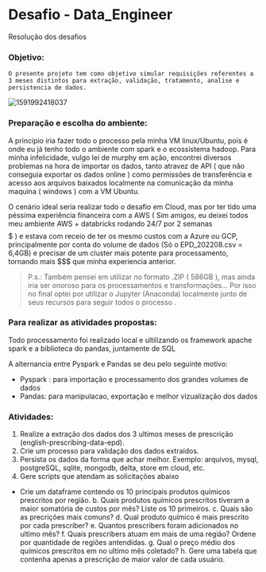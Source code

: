 # Desafio - Data_Engineer
Resolução dos desafios 

### Objetivo: 

`O presente projeto tem como objetivo simular requisições referentes a 3 meses distintos para extração, validação, tratamento, analise e persistencia de dados.`


![1591992418037](https://user-images.githubusercontent.com/61892694/198920194-af876621-dda5-46e4-b426-c12d9d75df71.png)


### Preparação e escolha do ambiente:

A principio iria fazer todo o processo pela minha VM linux/Ubuntu, pois é onde eu já tenho todo o ambiente com spark e o ecossistema hadoop.
Para minha infelicidade, vulgo lei de murphy em ação, encontrei diversos problemas na hora de importar os dados, tanto atravez de API ( que não conseguia exportar os dados online ) como permissões de transferência e acesso aos arquivos baixados localmente na comunicação da minha maquina ( windows ) com a VM Ubuntu.

O cenário ideal seria realizar todo o desafio em Cloud, mas por ter tido uma péssima experiência financeira com a AWS ( Sim amigos, eu deixei todos meu ambiente AWS + databricks rodando 24/7 por 2 semanas $$$$$ ) e estava com receio de ter os mesmo custos com a Azure ou GCP, principalmente por conta do volume de dados (Só o EPD_202208.csv = 6,4GB) e precisar de um cluster mais potente para processamento, tornando mais $$$ que minha experiencia anterior.

>P.s.: Também pensei em utilizar no formato .ZIP ( 586GB ), mas ainda iria ser onoroso para os processamentos e transformações...
>Por isso no final optei por utilizar o Jupyter (Anaconda) localmente junto de seus recursos para seguir todos o processo .

### Para realizar as atividades propostas:

Todo processamento foi realizado local e ultilizando os 
framework apache spark e a biblioteca do pandas, juntamente de SQL

A alternancia entre Pyspark e Pandas se deu pelo seguinte motivo:
- Pyspark : para importação e processamento dos grandes volumes de dados
- Pandas: para manipulacao, exportação e melhor vizualização dos dados


### Atividades:

1.	Realize a extração dos dados dos 3 ultimos meses de prescrição (english-prescribing-data-epd).
2.	Crie um processo para validação dos dados extraídos.
3.	Persista os dados da forma que achar melhor. Exemplo: arquivos, mysql, postgreSQL, sqlite, mongodb, delta, store em cloud, etc.
4.	Gere scripts que atendam as solicitações abaixo
-	Crie um dataframe contendo os 10 principais produtos químicos prescritos por região. 
 b.	Quais produtos químicos prescritos tiveram a maior somatória de custos por mês? Liste os 10 primeiros. 
  c.	Quais são as precrições mais comuns? 
  d.	Qual produto químico é mais prescrito por cada prescriber?
  e.	Quantos prescribers foram adicionados no ultimo mês? 
  f.	Quais prescribers atuam em mais de uma região? Ordene por quantidade de regiões antendidas.
  g.	Qual o preço médio dos químicos prescritos em no ultimo mês coletado?
  h.	Gere uma tabela que contenha apenas a prescrição de maior valor de cada usuário.

